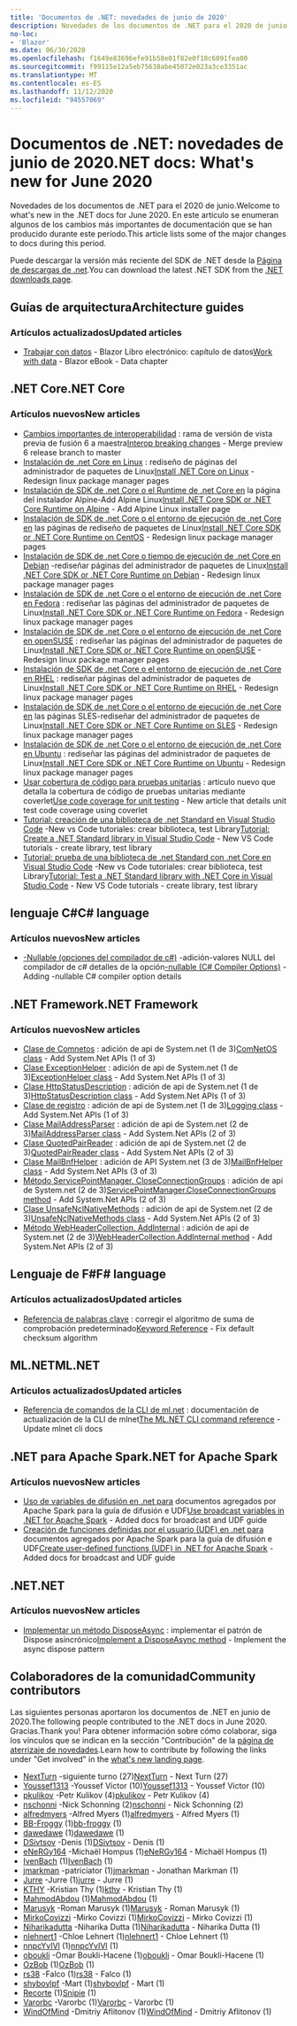```yaml
---
title: 'Documentos de .NET: novedades de junio de 2020'
description: Novedades de los documentos de .NET para el 2020 de junio.
no-loc:
- 'Blazor'
ms.date: 06/30/2020
ms.openlocfilehash: f1649e83696efe91b58e01f82e0f18c6091fea00
ms.sourcegitcommit: f99115e12a5eb75638abe45072e023a3ce3351ac
ms.translationtype: MT
ms.contentlocale: es-ES
ms.lasthandoff: 11/12/2020
ms.locfileid: "94557069"
---
```

# <a name="net-docs-whats-new-for-june-2020"></a><span data-ttu-id="5990a-103">Documentos de .NET: novedades de junio de 2020</span><span class="sxs-lookup"><span data-stu-id="5990a-103">.NET docs: What's new for June 2020</span></span>

<span data-ttu-id="5990a-104">Novedades de los documentos de .NET para el 2020 de junio.</span><span class="sxs-lookup"><span data-stu-id="5990a-104">Welcome to what's new in the .NET docs for June 2020.</span></span> <span data-ttu-id="5990a-105">En este artículo se enumeran algunos de los cambios más importantes de documentación que se han producido durante este período.</span><span class="sxs-lookup"><span data-stu-id="5990a-105">This article lists some of the major changes to docs during this period.</span></span>

<span data-ttu-id="5990a-106">Puede descargar la versión más reciente del SDK de .NET desde la [Página de descargas de .net](https://dotnet.microsoft.com/download).</span><span class="sxs-lookup"><span data-stu-id="5990a-106">You can download the latest .NET SDK from the [.NET downloads page](https://dotnet.microsoft.com/download).</span></span>

## <a name="architecture-guides"></a><span data-ttu-id="5990a-107">Guías de arquitectura</span><span class="sxs-lookup"><span data-stu-id="5990a-107">Architecture guides</span></span>

### <a name="updated-articles"></a><span data-ttu-id="5990a-108">Artículos actualizados</span><span class="sxs-lookup"><span data-stu-id="5990a-108">Updated articles</span></span>

- <span data-ttu-id="5990a-109">[Trabajar con datos](../architecture/blazor-for-web-forms-developers/data.md)  -  Blazor Libro electrónico: capítulo de datos</span><span class="sxs-lookup"><span data-stu-id="5990a-109">[Work with data](../architecture/blazor-for-web-forms-developers/data.md) - Blazor eBook - Data chapter</span></span>

## <a name="net-core"></a><span data-ttu-id="5990a-110">.NET Core</span><span class="sxs-lookup"><span data-stu-id="5990a-110">.NET Core</span></span>

### <a name="new-articles"></a><span data-ttu-id="5990a-111">Artículos nuevos</span><span class="sxs-lookup"><span data-stu-id="5990a-111">New articles</span></span>

- <span data-ttu-id="5990a-112">[Cambios importantes de interoperabilidad](../core/compatibility/interop.md) : rama de versión de vista previa de fusión 6 a maestra</span><span class="sxs-lookup"><span data-stu-id="5990a-112">[Interop breaking changes](../core/compatibility/interop.md) - Merge preview 6 release branch to master</span></span>
- <span data-ttu-id="5990a-113">[Instalación de .net Core en Linux](../core/install/linux.md) : rediseño de páginas del administrador de paquetes de Linux</span><span class="sxs-lookup"><span data-stu-id="5990a-113">[Install .NET Core on Linux](../core/install/linux.md) - Redesign linux package manager pages</span></span>
- <span data-ttu-id="5990a-114">[Instalación de SDK de .net Core o el Runtime de .net Core en](../core/install/linux-alpine.md) la página del instalador Alpine-Add Alpine Linux</span><span class="sxs-lookup"><span data-stu-id="5990a-114">[Install .NET Core SDK or .NET Core Runtime on Alpine](../core/install/linux-alpine.md) - Add Alpine Linux installer page</span></span>
- <span data-ttu-id="5990a-115">[Instalación de SDK de .net Core o el entorno de ejecución de .net Core en](../core/install/linux-centos.md) las páginas de rediseño de paquetes de Linux</span><span class="sxs-lookup"><span data-stu-id="5990a-115">[Install .NET Core SDK or .NET Core Runtime on CentOS](../core/install/linux-centos.md) - Redesign linux package manager pages</span></span>
- <span data-ttu-id="5990a-116">[Instalación de SDK de .net Core o tiempo de ejecución de .net Core en Debian](../core/install/linux-debian.md) -rediseñar páginas del administrador de paquetes de Linux</span><span class="sxs-lookup"><span data-stu-id="5990a-116">[Install .NET Core SDK or .NET Core Runtime on Debian](../core/install/linux-debian.md) - Redesign linux package manager pages</span></span>
- <span data-ttu-id="5990a-117">[Instalación de SDK de .net Core o el entorno de ejecución de .net Core en Fedora](../core/install/linux-fedora.md) : rediseñar las páginas del administrador de paquetes de Linux</span><span class="sxs-lookup"><span data-stu-id="5990a-117">[Install .NET Core SDK or .NET Core Runtime on Fedora](../core/install/linux-fedora.md) - Redesign linux package manager pages</span></span>
- <span data-ttu-id="5990a-118">[Instalación de SDK de .net Core o el entorno de ejecución de .net Core en openSUSE](../core/install/linux-opensuse.md) : rediseñar las páginas del administrador de paquetes de Linux</span><span class="sxs-lookup"><span data-stu-id="5990a-118">[Install .NET Core SDK or .NET Core Runtime on openSUSE](../core/install/linux-opensuse.md) - Redesign linux package manager pages</span></span>
- <span data-ttu-id="5990a-119">[Instalación de SDK de .net Core o el entorno de ejecución de .net Core en RHEL](../core/install/linux-rhel.md) : rediseñar páginas del administrador de paquetes de Linux</span><span class="sxs-lookup"><span data-stu-id="5990a-119">[Install .NET Core SDK or .NET Core Runtime on RHEL](../core/install/linux-rhel.md) - Redesign linux package manager pages</span></span>
- <span data-ttu-id="5990a-120">[Instalación de SDK de .net Core o el entorno de ejecución de .net Core en](../core/install/linux-sles.md) las páginas SLES-rediseñar del administrador de paquetes de Linux</span><span class="sxs-lookup"><span data-stu-id="5990a-120">[Install .NET Core SDK or .NET Core Runtime on SLES](../core/install/linux-sles.md) - Redesign linux package manager pages</span></span>
- <span data-ttu-id="5990a-121">[Instalación de SDK de .net Core o el entorno de ejecución de .net Core en Ubuntu](../core/install/linux-ubuntu.md) : rediseñar las páginas del administrador de paquetes de Linux</span><span class="sxs-lookup"><span data-stu-id="5990a-121">[Install .NET Core SDK or .NET Core Runtime on Ubuntu](../core/install/linux-ubuntu.md) - Redesign linux package manager pages</span></span>
- <span data-ttu-id="5990a-122">[Usar cobertura de código para pruebas unitarias](../core/testing/unit-testing-code-coverage.md) : artículo nuevo que detalla la cobertura de código de pruebas unitarias mediante coverlet</span><span class="sxs-lookup"><span data-stu-id="5990a-122">[Use code coverage for unit testing](../core/testing/unit-testing-code-coverage.md) - New article that details unit test code coverage using coverlet</span></span>
- <span data-ttu-id="5990a-123">[Tutorial: creación de una biblioteca de .net Standard en Visual Studio Code](../core/tutorials/library-with-visual-studio-code.md) -New vs Code tutoriales: crear biblioteca, test Library</span><span class="sxs-lookup"><span data-stu-id="5990a-123">[Tutorial: Create a .NET Standard library in Visual Studio Code](../core/tutorials/library-with-visual-studio-code.md) - New VS Code tutorials - create library, test library</span></span>
- <span data-ttu-id="5990a-124">[Tutorial: prueba de una biblioteca de .net Standard con .net Core en Visual Studio Code](../core/tutorials/testing-library-with-visual-studio-code.md) -New vs Code tutoriales: crear biblioteca, test Library</span><span class="sxs-lookup"><span data-stu-id="5990a-124">[Tutorial: Test a .NET Standard library with .NET Core in Visual Studio Code](../core/tutorials/testing-library-with-visual-studio-code.md) - New VS Code tutorials - create library, test library</span></span>

## <a name="c-language"></a><span data-ttu-id="5990a-125">lenguaje C#</span><span class="sxs-lookup"><span data-stu-id="5990a-125">C# language</span></span>

### <a name="new-articles"></a><span data-ttu-id="5990a-126">Artículos nuevos</span><span class="sxs-lookup"><span data-stu-id="5990a-126">New articles</span></span>

- <span data-ttu-id="5990a-127">[-Nullable (opciones del compilador de c#)](../csharp/language-reference/compiler-options/nullable-compiler-option.md) -adición-valores NULL del compilador de c# detalles de la opción</span><span class="sxs-lookup"><span data-stu-id="5990a-127">[-nullable (C# Compiler Options)](../csharp/language-reference/compiler-options/nullable-compiler-option.md) - Adding -nullable C# compiler option details</span></span>

## <a name="net-framework"></a><span data-ttu-id="5990a-128">.NET Framework</span><span class="sxs-lookup"><span data-stu-id="5990a-128">.NET Framework</span></span>

### <a name="new-articles"></a><span data-ttu-id="5990a-129">Artículos nuevos</span><span class="sxs-lookup"><span data-stu-id="5990a-129">New articles</span></span>

- <span data-ttu-id="5990a-130">[Clase de Comnetos](../framework/additional-apis/system.net.comnetos.md) : adición de api de System.net (1 de 3)</span><span class="sxs-lookup"><span data-stu-id="5990a-130">[ComNetOS class](../framework/additional-apis/system.net.comnetos.md) - Add System.Net APIs (1 of 3)</span></span>
- <span data-ttu-id="5990a-131">[Clase ExceptionHelper](../framework/additional-apis/system.net.exceptionhelper.md) : adición de api de System.net (1 de 3)</span><span class="sxs-lookup"><span data-stu-id="5990a-131">[ExceptionHelper class](../framework/additional-apis/system.net.exceptionhelper.md) - Add System.Net APIs (1 of 3)</span></span>
- <span data-ttu-id="5990a-132">[Clase HttpStatusDescription](../framework/additional-apis/system.net.httpstatusdescription.md) : adición de api de System.net (1 de 3)</span><span class="sxs-lookup"><span data-stu-id="5990a-132">[HttpStatusDescription class](../framework/additional-apis/system.net.httpstatusdescription.md) - Add System.Net APIs (1 of 3)</span></span>
- <span data-ttu-id="5990a-133">[Clase de registro](../framework/additional-apis/system.net.logging.md) : adición de api de System.net (1 de 3)</span><span class="sxs-lookup"><span data-stu-id="5990a-133">[Logging class](../framework/additional-apis/system.net.logging.md) - Add System.Net APIs (1 of 3)</span></span>
- <span data-ttu-id="5990a-134">[Clase MailAddressParser](../framework/additional-apis/system.net.mail.mailaddressparser.md) : adición de api de System.net (2 de 3)</span><span class="sxs-lookup"><span data-stu-id="5990a-134">[MailAddressParser class](../framework/additional-apis/system.net.mail.mailaddressparser.md) - Add System.Net APIs (2 of 3)</span></span>
- <span data-ttu-id="5990a-135">[Clase QuotedPairReader](../framework/additional-apis/system.net.mail.quotedpairreader.md) : adición de api de System.net (2 de 3)</span><span class="sxs-lookup"><span data-stu-id="5990a-135">[QuotedPairReader class](../framework/additional-apis/system.net.mail.quotedpairreader.md) - Add System.Net APIs (2 of 3)</span></span>
- <span data-ttu-id="5990a-136">[Clase MailBnfHelper](../framework/additional-apis/system.net.mime.mailbnfhelper.md) : adición de API System.net (3 de 3)</span><span class="sxs-lookup"><span data-stu-id="5990a-136">[MailBnfHelper class](../framework/additional-apis/system.net.mime.mailbnfhelper.md) - Add System.Net APIs (3 of 3)</span></span>
- <span data-ttu-id="5990a-137">[Método ServicePointManager. CloseConnectionGroups](../framework/additional-apis/system.net.servicepointmanager.closeconnectiongroups.md) : adición de api de System.net (2 de 3)</span><span class="sxs-lookup"><span data-stu-id="5990a-137">[ServicePointManager.CloseConnectionGroups method](../framework/additional-apis/system.net.servicepointmanager.closeconnectiongroups.md) - Add System.Net APIs (2 of 3)</span></span>
- <span data-ttu-id="5990a-138">[Clase UnsafeNclNativeMethods](../framework/additional-apis/system.net.unsafenclnativemethods.md) : adición de api de System.net (2 de 3)</span><span class="sxs-lookup"><span data-stu-id="5990a-138">[UnsafeNclNativeMethods class](../framework/additional-apis/system.net.unsafenclnativemethods.md) - Add System.Net APIs (2 of 3)</span></span>
- <span data-ttu-id="5990a-139">[Método WebHeaderCollection. AddInternal](../framework/additional-apis/system.net.webheadercollection.addinternal.md) : adición de api de System.net (2 de 3)</span><span class="sxs-lookup"><span data-stu-id="5990a-139">[WebHeaderCollection.AddInternal method](../framework/additional-apis/system.net.webheadercollection.addinternal.md) - Add System.Net APIs (2 of 3)</span></span>

## <a name="f-language"></a><span data-ttu-id="5990a-140">Lenguaje de F#</span><span class="sxs-lookup"><span data-stu-id="5990a-140">F# language</span></span>

### <a name="updated-articles"></a><span data-ttu-id="5990a-141">Artículos actualizados</span><span class="sxs-lookup"><span data-stu-id="5990a-141">Updated articles</span></span>

- <span data-ttu-id="5990a-142">[Referencia de palabras clave](../fsharp/language-reference/keyword-reference.md) : corregir el algoritmo de suma de comprobación predeterminado</span><span class="sxs-lookup"><span data-stu-id="5990a-142">[Keyword Reference](../fsharp/language-reference/keyword-reference.md) - Fix default checksum algorithm</span></span>

## <a name="mlnet"></a><span data-ttu-id="5990a-143">ML.NET</span><span class="sxs-lookup"><span data-stu-id="5990a-143">ML.NET</span></span>

### <a name="updated-articles"></a><span data-ttu-id="5990a-144">Artículos actualizados</span><span class="sxs-lookup"><span data-stu-id="5990a-144">Updated articles</span></span>

- <span data-ttu-id="5990a-145">[Referencia de comandos de la CLI de ml.net](../machine-learning/reference/ml-net-cli-reference.md) : documentación de actualización de la CLI de mlnet</span><span class="sxs-lookup"><span data-stu-id="5990a-145">[The ML.NET CLI command reference](../machine-learning/reference/ml-net-cli-reference.md) - Update mlnet cli docs</span></span>

## <a name="net-for-apache-spark"></a><span data-ttu-id="5990a-146">.NET para Apache Spark</span><span class="sxs-lookup"><span data-stu-id="5990a-146">.NET for Apache Spark</span></span>

### <a name="new-articles"></a><span data-ttu-id="5990a-147">Artículos nuevos</span><span class="sxs-lookup"><span data-stu-id="5990a-147">New articles</span></span>

- <span data-ttu-id="5990a-148">[Uso de variables de difusión en .net para](../spark/how-to-guides/broadcast-guide.md) documentos agregados por Apache Spark para la guía de difusión e UDF</span><span class="sxs-lookup"><span data-stu-id="5990a-148">[Use broadcast variables in .NET for Apache Spark](../spark/how-to-guides/broadcast-guide.md) - Added docs for broadcast and UDF guide</span></span>
- <span data-ttu-id="5990a-149">[Creación de funciones definidas por el usuario (UDF) en .net para](../spark/how-to-guides/udf-guide.md) documentos agregados por Apache Spark para la guía de difusión e UDF</span><span class="sxs-lookup"><span data-stu-id="5990a-149">[Create user-defined functions (UDF) in .NET for Apache Spark](../spark/how-to-guides/udf-guide.md) - Added docs for broadcast and UDF guide</span></span>

## <a name="net"></a><span data-ttu-id="5990a-150">.NET</span><span class="sxs-lookup"><span data-stu-id="5990a-150">.NET</span></span>

### <a name="new-articles"></a><span data-ttu-id="5990a-151">Artículos nuevos</span><span class="sxs-lookup"><span data-stu-id="5990a-151">New articles</span></span>

- <span data-ttu-id="5990a-152">[Implementar un método DisposeAsync](../standard/garbage-collection/implementing-disposeasync.md) : implementar el patrón de Dispose asincrónico</span><span class="sxs-lookup"><span data-stu-id="5990a-152">[Implement a DisposeAsync method](../standard/garbage-collection/implementing-disposeasync.md) - Implement the async dispose pattern</span></span>

## <a name="community-contributors"></a><span data-ttu-id="5990a-153">Colaboradores de la comunidad</span><span class="sxs-lookup"><span data-stu-id="5990a-153">Community contributors</span></span>

<span data-ttu-id="5990a-154">Las siguientes personas aportaron los documentos de .NET en junio de 2020.</span><span class="sxs-lookup"><span data-stu-id="5990a-154">The following people contributed to the .NET docs in June 2020.</span></span> <span data-ttu-id="5990a-155">Gracias.</span><span class="sxs-lookup"><span data-stu-id="5990a-155">Thank you!</span></span> <span data-ttu-id="5990a-156">Para obtener información sobre cómo colaborar, siga los vínculos que se indican en la sección "Contribución" de la [página de aterrizaje de novedades](index.yml).</span><span class="sxs-lookup"><span data-stu-id="5990a-156">Learn how to contribute by following the links under "Get involved" in the [what's new landing page](index.yml).</span></span>

- <span data-ttu-id="5990a-157">[NextTurn](https://github.com/NextTurn) -siguiente turno (27)</span><span class="sxs-lookup"><span data-stu-id="5990a-157">[NextTurn](https://github.com/NextTurn) - Next Turn (27)</span></span>
- <span data-ttu-id="5990a-158">[Youssef1313](https://github.com/Youssef1313) -Youssef Victor (10)</span><span class="sxs-lookup"><span data-stu-id="5990a-158">[Youssef1313](https://github.com/Youssef1313) - Youssef Victor (10)</span></span>
- <span data-ttu-id="5990a-159">[pkulikov](https://github.com/pkulikov) -Petr Kulikov (4)</span><span class="sxs-lookup"><span data-stu-id="5990a-159">[pkulikov](https://github.com/pkulikov) - Petr Kulikov (4)</span></span>
- <span data-ttu-id="5990a-160">[nschonni](https://github.com/nschonni) -Nick Schonning (2)</span><span class="sxs-lookup"><span data-stu-id="5990a-160">[nschonni](https://github.com/nschonni) - Nick Schonning (2)</span></span>
- <span data-ttu-id="5990a-161">[alfredmyers](https://github.com/alfredmyers) -Alfred Myers (1)</span><span class="sxs-lookup"><span data-stu-id="5990a-161">[alfredmyers](https://github.com/alfredmyers) - Alfred Myers (1)</span></span>
- <span data-ttu-id="5990a-162">[BB-Froggy](https://github.com/bb-froggy) (1)</span><span class="sxs-lookup"><span data-stu-id="5990a-162">[bb-froggy](https://github.com/bb-froggy) (1)</span></span>
- <span data-ttu-id="5990a-163">[dawedawe](https://github.com/dawedawe) (1)</span><span class="sxs-lookup"><span data-stu-id="5990a-163">[dawedawe](https://github.com/dawedawe) (1)</span></span>
- <span data-ttu-id="5990a-164">[DSivtsov](https://github.com/DSivtsov) -Denis (1)</span><span class="sxs-lookup"><span data-stu-id="5990a-164">[DSivtsov](https://github.com/DSivtsov) - Denis (1)</span></span>
- <span data-ttu-id="5990a-165">[eNeRGy164](https://github.com/eNeRGy164) -Michaël Hompus (1)</span><span class="sxs-lookup"><span data-stu-id="5990a-165">[eNeRGy164](https://github.com/eNeRGy164) - Michaël Hompus (1)</span></span>
- <span data-ttu-id="5990a-166">[IvenBach](https://github.com/IvenBach) (1)</span><span class="sxs-lookup"><span data-stu-id="5990a-166">[IvenBach](https://github.com/IvenBach) (1)</span></span>
- <span data-ttu-id="5990a-167">[jmarkman](https://github.com/jmarkman) -patriciator (1)</span><span class="sxs-lookup"><span data-stu-id="5990a-167">[jmarkman](https://github.com/jmarkman) - Jonathan Markman (1)</span></span>
- <span data-ttu-id="5990a-168">[Jurre](https://github.com/jurre) -Jurre (1)</span><span class="sxs-lookup"><span data-stu-id="5990a-168">[jurre](https://github.com/jurre) - Jurre (1)</span></span>
- <span data-ttu-id="5990a-169">[KTHY](https://github.com/kthy) -Kristian Thy (1)</span><span class="sxs-lookup"><span data-stu-id="5990a-169">[kthy](https://github.com/kthy) - Kristian Thy (1)</span></span>
- <span data-ttu-id="5990a-170">[MahmodAbdou](https://github.com/MahmodAbdou) (1)</span><span class="sxs-lookup"><span data-stu-id="5990a-170">[MahmodAbdou](https://github.com/MahmodAbdou) (1)</span></span>
- <span data-ttu-id="5990a-171">[Marusyk](https://github.com/Marusyk) -Roman Marusyk (1)</span><span class="sxs-lookup"><span data-stu-id="5990a-171">[Marusyk](https://github.com/Marusyk) - Roman Marusyk (1)</span></span>
- <span data-ttu-id="5990a-172">[MirkoCovizzi](https://github.com/MirkoCovizzi) -Mirko Covizzi (1)</span><span class="sxs-lookup"><span data-stu-id="5990a-172">[MirkoCovizzi](https://github.com/MirkoCovizzi) - Mirko Covizzi (1)</span></span>
- <span data-ttu-id="5990a-173">[Niharikadutta](https://github.com/Niharikadutta) -Niharika Dutta (1)</span><span class="sxs-lookup"><span data-stu-id="5990a-173">[Niharikadutta](https://github.com/Niharikadutta) - Niharika Dutta (1)</span></span>
- <span data-ttu-id="5990a-174">[nlehnert1](https://github.com/nlehnert1) -Chloe Lehnert (1)</span><span class="sxs-lookup"><span data-stu-id="5990a-174">[nlehnert1](https://github.com/nlehnert1) - Chloe Lehnert (1)</span></span>
- <span data-ttu-id="5990a-175">[nnpcYvIVl](https://github.com/nnpcYvIVl) (1)</span><span class="sxs-lookup"><span data-stu-id="5990a-175">[nnpcYvIVl](https://github.com/nnpcYvIVl) (1)</span></span>
- <span data-ttu-id="5990a-176">[oboukli](https://github.com/oboukli) -Omar Boukli-Hacene (1)</span><span class="sxs-lookup"><span data-stu-id="5990a-176">[oboukli](https://github.com/oboukli) - Omar Boukli-Hacene (1)</span></span>
- <span data-ttu-id="5990a-177">[OzBob](https://github.com/OzBob) (1)</span><span class="sxs-lookup"><span data-stu-id="5990a-177">[OzBob](https://github.com/OzBob) (1)</span></span>
- <span data-ttu-id="5990a-178">[rs38](https://github.com/rs38) -Falco (1)</span><span class="sxs-lookup"><span data-stu-id="5990a-178">[rs38](https://github.com/rs38) - Falco (1)</span></span>
- <span data-ttu-id="5990a-179">[shyboylpf](https://github.com/shyboylpf) -Mart (1)</span><span class="sxs-lookup"><span data-stu-id="5990a-179">[shyboylpf](https://github.com/shyboylpf) - Mart (1)</span></span>
- <span data-ttu-id="5990a-180">[Recorte](https://github.com/Snipie) (1)</span><span class="sxs-lookup"><span data-stu-id="5990a-180">[Snipie](https://github.com/Snipie) (1)</span></span>
- <span data-ttu-id="5990a-181">[Varorbc](https://github.com/Varorbc) -Varorbc (1)</span><span class="sxs-lookup"><span data-stu-id="5990a-181">[Varorbc](https://github.com/Varorbc) - Varorbc (1)</span></span>
- <span data-ttu-id="5990a-182">[WindOfMind](https://github.com/WindOfMind) -Dmitriy Aflitonov (1)</span><span class="sxs-lookup"><span data-stu-id="5990a-182">[WindOfMind](https://github.com/WindOfMind) - Dmitriy Aflitonov (1)</span></span>

